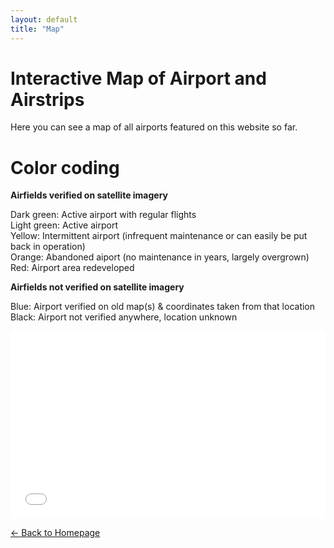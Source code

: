 ```yaml
---
layout: default
title: "Map"
---
```


# Interactive Map of Airport and Airstrips

Here you can see a map of all airports featured on this website so far. 

# Color coding

**Airfields verified on satellite imagery**

Dark green: Active airport with regular flights  
Light green: Active airport  
Yellow: Intermittent airport (infrequent maintenance or can easily be put back in operation)  
Orange: Abandoned aiport (no maintenance in years, largely overgrown)  
Red: Airport area redeveloped  

**Airfields not verified on satellite imagery**

Blue: Airport verified on old map(s) & coordinates taken from that location  
Black: Airport not verified anywhere, location unknown  

<iframe width="100%" height="300px" frameborder="0" allowfullscreen allow="geolocation" src="//umap.openstreetmap.fr/de/map/congolese-airports-and-airstrips_1173989?scaleControl=false&miniMap=false&scrollWheelZoom=false&zoomControl=true&editMode=disabled&moreControl=true&searchControl=null&tilelayersControl=null&embedControl=null&datalayersControl=true&onLoadPanel=none&captionBar=false&captionMenus=true"></iframe>

[← Back to Homepage](index.md)
